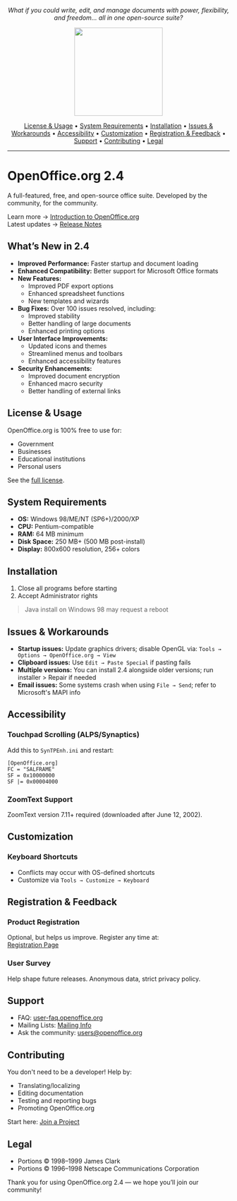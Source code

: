 <p align="center"><em>What if you could write, edit, and manage documents with power, flexibility, and freedom… all in one open-source suite?</em></p>
<p align="center">
  <img style="height:200px" src="https://www.openoffice.org/ui/VisualDesign/gifs/Images/OOo24_splashscreen.png" />
</p>

<p align="center">
  <a href="#license--usage">License & Usage</a> •
  <a href="#system-requirements">System Requirements</a> •
  <a href="#installation">Installation</a> •
  <a href="#issues--workarounds">Issues & Workarounds</a> •
  <a href="#accessibility">Accessibility</a> •
  <a href="#customization">Customization</a> •
  <a href="#registration--feedback">Registration & Feedback</a> •
  <a href="#support">Support</a> •
  <a href="#contributing">Contributing</a> •
  <a href="#legal">Legal</a>
</p>

<hr>

# OpenOffice.org 2.4

A full-featured, free, and open-source office suite. Developed by the community, for the community.

Learn more → [Introduction to OpenOffice.org](http://www.openoffice.org/about_us/introduction.html)  
Latest updates → [Release Notes](http://www.openoffice.org/welcome/readme.html)

## What’s New in 2.4
- **Improved Performance:** Faster startup and document loading
- **Enhanced Compatibility:** Better support for Microsoft Office formats
- **New Features:**  
  - Improved PDF export options
  - Enhanced spreadsheet functions
  - New templates and wizards
- **Bug Fixes:** Over 100 issues resolved, including:
  - Improved stability
  - Better handling of large documents
  - Enhanced printing options
- **User Interface Improvements:**
  - Updated icons and themes
  - Streamlined menus and toolbars
  - Enhanced accessibility features
- **Security Enhancements:**
  - Improved document encryption
  - Enhanced macro security
  - Better handling of external links

## License & Usage
OpenOffice.org is 100% free to use for:
- Government
- Businesses
- Educational institutions
- Personal users

See the [full license](http://www.openoffice.org/license.html).



## System Requirements
- **OS:** Windows 98/ME/NT (SP6+)/2000/XP  
- **CPU:** Pentium-compatible  
- **RAM:** 64 MB minimum  
- **Disk Space:** 250 MB+ (500 MB post-install)  
- **Display:** 800x600 resolution, 256+ colors



## Installation
1. Close all programs before starting
2. Accept Administrator rights

> Java install on Windows 98 may request a reboot

## Issues & Workarounds
- **Startup issues:** Update graphics drivers; disable OpenGL via:
  `Tools → Options → OpenOffice.org → View`
- **Clipboard issues:** Use `Edit → Paste Special` if pasting fails
- **Multiple versions:** You can install 2.4 alongside older versions; run installer > Repair if needed
- **Email issues:** Some systems crash when using `File → Send`; refer to Microsoft's MAPI info



## Accessibility
### Touchpad Scrolling (ALPS/Synaptics)
Add this to `SynTPEnh.ini` and restart:
```
[OpenOffice.org]
FC = "SALFRAME"
SF = 0x10000000
SF |= 0x00004000
```

### ZoomText Support
ZoomText version 7.11+ required (downloaded after June 12, 2002).



## Customization
### Keyboard Shortcuts
- Conflicts may occur with OS-defined shortcuts
- Customize via `Tools → Customize → Keyboard`



## Registration & Feedback
### Product Registration
Optional, but helps us improve. Register any time at:  
[Registration Page](http://www.openoffice.org/welcome/registration-site.html)

### User Survey
Help shape future releases. Anonymous data, strict privacy policy.



## Support
- FAQ: [user-faq.openoffice.org](http://user-faq.openoffice.org/)
- Mailing Lists: [Mailing Info](http://www.openoffice.org/mail_list.html)
- Ask the community: users@openoffice.org



## Contributing
You don't need to be a developer! Help by:
- Translating/localizing
- Editing documentation
- Testing and reporting bugs
- Promoting OpenOffice.org

Start here: [Join a Project](http://www.openoffice.org)



## Legal
- Portions © 1998–1999 James Clark
- Portions © 1996–1998 Netscape Communications Corporation



Thank you for using OpenOffice.org 2.4 — we hope you’ll join our community!


